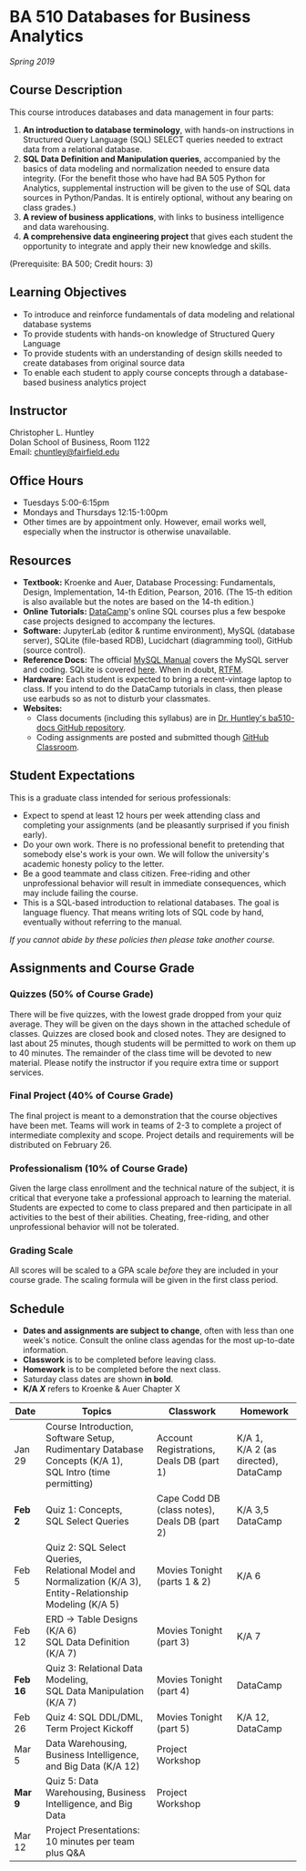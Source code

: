 # BA 510 Databases for Business Analytics
*Spring 2019*
## Course Description
This course introduces databases and data management in four parts:
1. __An introduction to database terminology__, with hands-on instructions in Structured Query Language (SQL) SELECT queries needed to extract data from a relational database.
2. __SQL Data Definition and Manipulation queries__, accompanied by the basics of data modeling and normalization needed to ensure data integrity. (For the benefit those who have had BA 505 Python for Analytics, supplemental instruction will be given to the use of SQL data sources in Python/Pandas. It is entirely optional, without any bearing on class grades.)
3. __A review of business applications__, with links to business intelligence and data warehousing.  
4. __A comprehensive data engineering project__ that gives each student the opportunity to integrate and apply their new knowledge and skills.  

(Prerequisite: BA 500; Credit hours: 3)

## Learning Objectives

* To introduce and reinforce fundamentals of data modeling and relational database systems
* To provide students with hands-on knowledge of Structured Query Language
* To provide students with an understanding of design skills needed to create databases from original source data
* To enable each student to apply course concepts through a database-based business analytics project


## Instructor
Christopher L. Huntley  
Dolan School of Business, Room 1122  
Email: chuntley@fairfield.edu  

## Office Hours
  * Tuesdays 5:00-6:15pm
  * Mondays and Thursdays 12:15-1:00pm  
  * Other times are by appointment only. However, email works well, especially when the instructor is otherwise unavailable.

## Resources
* **Textbook:** Kroenke and Auer, Database Processing: Fundamentals, Design, Implementation, 14-th Edition, Pearson, 2016. (The 15-th edition is also available but the notes are based on the 14-th edition.)
* **Online Tutorials:** [DataCamp](https://www.datacamp.com)'s online SQL courses plus a few bespoke case projects designed to accompany the lectures.
* **Software:** JupyterLab (editor & runtime environment), MySQL (database server), SQLite (file-based RDB), Lucidchart (diagramming tool), GitHub (source control).
* **Reference Docs:** The official [MySQL Manual](https://dev.mysql.com/doc/refman/5.7/en) covers the MySQL server and coding. SQLite is covered [here](https://www.sqlite.org/docs.html). When in doubt, [RTFM](https://en.wikipedia.org/wiki/RTFM).
* **Hardware:** Each student is expected to bring a recent-vintage laptop to class. If you intend to do the DataCamp tutorials in class, then please use earbuds so as not to disturb your classmates.
* **Websites:**  
    * Class documents (including this syllabus) are in [Dr. Huntley's ba510-docs GitHub repository](https://github.com/christopherhuntley/ba510-docs).
    * Coding assignments are posted and submitted though [GitHub Classroom](https://classroom.github.com).

## Student Expectations
This is a graduate class intended for serious professionals:
* Expect to spend at least 12 hours per week attending class and completing your assignments (and be pleasantly surprised if you finish early).
* Do your own work. There is no professional benefit to pretending that somebody else's work is your own. We will follow the university's academic honesty policy to the letter.
* Be a good teammate and class citizen. Free-riding and other unprofessional behavior will result in immediate consequences, which may include failing the course.
* This is a SQL-based introduction to relational databases. The goal is language fluency. That means writing lots of SQL code by hand, eventually without referring to the manual.  

*If you cannot abide by these policies then please take another course.*

## Assignments and Course Grade
### Quizzes (50% of Course Grade)
There will be five quizzes, with the lowest grade dropped from your quiz average. They will be given on the days shown in the attached schedule of classes. Quizzes are closed book and closed notes. They are designed to last about 25 minutes, though students will be permitted to work on them up to 40 minutes. The remainder of the class time will be devoted to new material. Please notify the instructor if you require extra time or support services.  
### Final Project (40% of Course Grade)
The final project is meant to a demonstration that the course objectives have been met. Teams will work in teams of 2-3 to complete a project of intermediate complexity and scope. Project details and requirements will be distributed on February 26.
### Professionalism (10% of Course Grade)
Given the large class enrollment and the technical nature of the subject, it is critical that everyone take a professional approach to learning the material. Students are expected to come to class prepared and then participate in all activities to the best of their abilities. Cheating, free-riding, and other unprofessional behavior will not be tolerated.  
### Grading Scale
All scores will be scaled to a GPA scale *before* they are included in your course grade. The scaling formula will be given in the first class period.

## Schedule
* **Dates and assignments are subject to change**, often with less than one week's notice. Consult the online class agendas for the most up-to-date information.
* **Classwork** is to be completed before leaving class.
* **Homework** is to be completed before the next class.
* Saturday class dates are shown **in bold**.
* **K/A *X*** refers to Kroenke & Auer Chapter X

| Date | Topics          | Classwork | Homework |
|------|-----------------|-----------|----------|
|Jan 29| Course Introduction,<br>Software Setup,<br>Rudimentary Database Concepts (K/A 1),<br>SQL Intro (time permitting)|Account Registrations,<br>Deals DB (part 1)|K/A 1,<br>K/A 2 (as directed),<br>DataCamp|
|**Feb 2**|Quiz 1: Concepts,<br>SQL Select Queries<br>|Cape Codd DB (class notes),<br>Deals DB (part 2)|K/A 3,5<br> DataCamp|
|Feb 5|Quiz 2: SQL Select Queries,<br>Relational Model and Normalization (K/A 3),<br>Entity-Relationship Modeling (K/A 5)|Movies Tonight (parts 1 & 2)|K/A 6|
|Feb 12|ERD → Table Designs (K/A 6)<br>SQL Data Definition (K/A 7)|Movies Tonight (part 3)|K/A 7|
|**Feb 16**|Quiz 3: Relational Data Modeling,<br>SQL Data Manipulation (K/A 7)|Movies Tonight (part 4)|DataCamp|
|Feb 26|Quiz 4: SQL DDL/DML,<br>Term Project Kickoff|Movies Tonight (part 5)|K/A 12,<br>DataCamp|
|Mar 5|Data Warehousing, Business Intelligence, and Big Data (K/A 12)|Project Workshop| &nbsp; |
|**Mar 9**|Quiz 5: Data Warehousing, Business Intelligence, and Big Data|Project Workshop| |
|Mar 12|Project Presentations: 10 minutes per team plus Q&A| &nbsp; |  &nbsp; |
